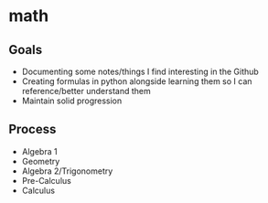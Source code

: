 # math

## Goals
* Documenting some notes/things I find interesting in the Github
* Creating formulas in python alongside learning them so I can reference/better understand them
* Maintain solid progression

## Process
* Algebra 1
* Geometry
* Algebra 2/Trigonometry
* Pre-Calculus
* Calculus

